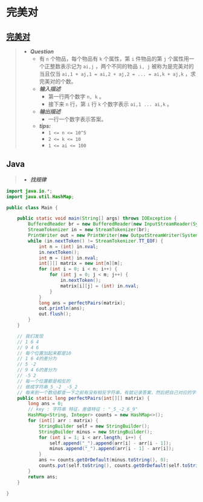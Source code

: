 # 完美对

## [完美对](https://www.nowcoder.com/practice/f5a3b5ab02ed4202a8b54dfb76ad035e)

> - ***Question***
>   - 有 `n` 个物品，每个物品有 `k` 个属性，第 `i` 件物品的第 `j` 个属性用一个正整数表示记为 `ai,j` ，两个不同的物品 `i, j` 被称为是完美对的当且仅当 `ai,1 + aj,1 = ai,2 + aj,2 = ... = ai,k + aj,k` ，求完美对的个数。
>   - ***输入描述***
>     - 第一行两个数字 `n, k` 。
>     - 接下来 `n` 行，第 `i` 行 `k` 个数字表示 `ai,1 ... ai,k` 。
>   - ***输出描述***
>     - 一行一个数字表示答案。
>   - ***tips:***
>     - `1 <= n <= 10^5`
>     - `2 <= k <= 10`
>     - `1 <= ai <= 100`

## Java

> - ***找规律***

```java
import java.io.*;
import java.util.HashMap;

public class Main {

    public static void main(String[] args) throws IOException {
        BufferedReader br = new BufferedReader(new InputStreamReader(System.in));
        StreamTokenizer in = new StreamTokenizer(br);
        PrintWriter out = new PrintWriter(new OutputStreamWriter(System.out));
        while (in.nextToken() != StreamTokenizer.TT_EOF) {
            int n = (int) in.nval;
            in.nextToken();
            int m = (int) in.nval;
            int[][] matrix = new int[n][m];
            for (int i = 0; i < n; i++) {
                for (int j = 0; j < m; j++) {
                    in.nextToken();
                    matrix[i][j] = (int) in.nval;
                }
            }
            long ans = perfectPairs(matrix);
            out.println(ans);
            out.flush();
        }
    }

    // 我们发现
    // 1 6 4
    // 9 4 6 
    // 每个位置加起来都是10
    // 1 6 4的差分为
    // 5 -2
    // 9 4 6的差分为
    // -5 2
    // 每一个位置都是相反的
    // 做成字符串_5_-2 _-5_2
    // 每来到一个数组都查一下之前有没有相反字符串，有就记录答案，然后把自己对应的字符串+1给后面的数组使用
    public static long perfectPairs(int[][] matrix) {
        long ans = 0;
        // key : 字符串 特征，差值特征 : "_5_-2_6_9"
        HashMap<String, Integer> counts = new HashMap<>();
        for (int[] arr : matrix) {
            StringBuilder self = new StringBuilder();
            StringBuilder minus = new StringBuilder();
            for (int i = 1; i < arr.length; i++) {
                self.append("_").append(arr[i] - arr[i - 1]);
                minus.append("_").append(arr[i - 1] - arr[i]);
            }
            ans += counts.getOrDefault(minus.toString(), 0);
            counts.put(self.toString(), counts.getOrDefault(self.toString(), 0) + 1);
        }
        return ans;
    }

}
```
